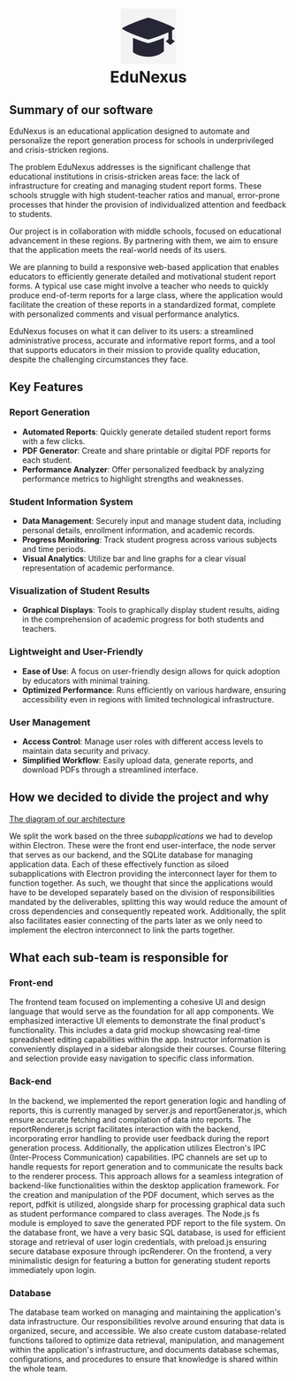 <h1 align="center">
  <img width="100" height="100" src="../../pic/logo.webp" alt="EduNexus Logo"><br>
  EduNexus
</h1>


## Summary of our software
EduNexus is an educational application designed to automate and personalize the report generation process for schools in underprivileged and crisis-stricken regions.

The problem EduNexus addresses is the significant challenge that educational institutions in crisis-stricken areas face: the lack of infrastructure for creating and managing student report forms. These schools struggle with high student-teacher ratios and manual, error-prone processes that hinder the provision of individualized attention and feedback to students.

Our project is in collaboration with middle schools, focused on educational advancement in these regions. By partnering with them, we aim to ensure that the application meets the real-world needs of its users.

We are planning to build a responsive web-based application that enables educators to efficiently generate detailed and motivational student report forms. A typical use case might involve a teacher who needs to quickly produce end-of-term reports for a large class, where the application would facilitate the creation of these reports in a standardized format, complete with personalized comments and visual performance analytics.

EduNexus focuses on what it can deliver to its users: a streamlined administrative process, accurate and informative report forms, and a tool that supports educators in their mission to provide quality education, despite the challenging circumstances they face.

## Key Features
### Report Generation
- **Automated Reports**: Quickly generate detailed student report forms with a few clicks.
- **PDF Generator**: Create and share printable or digital PDF reports for each student.
- **Performance Analyzer**: Offer personalized feedback by analyzing performance metrics to highlight strengths and weaknesses.

### Student Information System
- **Data Management**: Securely input and manage student data, including personal details, enrollment information, and academic records.
- **Progress Monitoring**: Track student progress across various subjects and time periods.
- **Visual Analytics**: Utilize bar and line graphs for a clear visual representation of academic performance.

### Visualization of Student Results
- **Graphical Displays**: Tools to graphically display student results, aiding in the comprehension of academic progress for both students and teachers.

### Lightweight and User-Friendly
- **Ease of Use**: A focus on user-friendly design allows for quick adoption by educators with minimal training.
- **Optimized Performance**: Runs efficiently on various hardware, ensuring accessibility even in regions with limited technological infrastructure.

### User Management
- **Access Control**: Manage user roles with different access levels to maintain data security and privacy.
- **Simplified Workflow**: Easily upload data, generate reports, and download PDFs through a streamlined interface.



## How we decided to divide the project and why
[The diagram of our architecture](../../EduNexus.pdf)

We split the work based on the three *subapplications* we had to develop within Electron. These were the front end user-interface, the node server that serves as our backend, and the SQLite database for managing application data. Each of these effectively function as siloed subapplications with Electron providing the interconnect layer for them to function together. As such, we thought that since the applications would have to be developed separately based on the division of responsibilities mandated by the deliverables, splitting this way would reduce the amount of cross dependencies and consequently repeated work. Additionally, the split also facilitates easier connecting of the parts later as we only need to implement the electron interconnect to link the parts together.

## What each sub-team is responsible for
### Front-end
The frontend team focused on implementing a cohesive UI and design language that would serve as the foundation for all app components. We emphasized interactive UI elements to demonstrate the final product's functionality. This includes a data grid mockup showcasing real-time spreadsheet editing capabilities within the app. Instructor information is conveniently displayed in a sidebar alongside their courses. Course filtering and selection provide easy navigation to specific class information.

### Back-end
In the backend, we implemented the report generation logic and handling of reports, this is currently managed by server.js and reportGenerator.js, which ensure accurate fetching and compilation of data into reports. The reportRenderer.js script facilitates interaction with the backend, incorporating error handling to provide user feedback during the report generation process. Additionally, the application utilizes Electron's IPC (Inter-Process Communication) capabilities. IPC channels are set up to handle requests for report generation and to communicate the results back to the renderer process. This approach allows for a seamless integration of backend-like functionalities within the desktop application framework. For the creation and manipulation of the PDF document, which serves as the report, pdfkit is utilized, alongside sharp for processing graphical data such as student performance compared to class averages. The Node.js fs module is employed to save the generated PDF report to the file system. On the database front,  we have a very basic SQL database, is used for efficient storage and retrieval of user login credentials, with preload.js ensuring secure database exposure through ipcRenderer. On the frontend, a very minimalistic design for featuring a button for generating student reports immediately upon login.

### Database
The database team worked on managing and maintaining the application's data infrastructure. Our responsibilities revolve around ensuring that data is organized, secure, and accessible. We also create custom database-related functions tailored to optimize data retrieval, manipulation, and management within the application's infrastructure, and documents database schemas, configurations, and procedures to ensure that knowledge is shared within the whole team.
